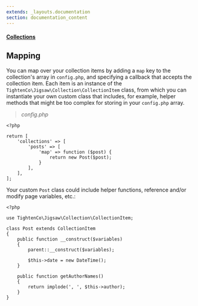 ```yaml
---
extends: _layouts.documentation
section: documentation_content
---
```


#### [Collections](/docs/collections)
## Mapping

You can map over your collection items by adding a `map` key to the collection's array in `config.php`, and specifying a callback that accepts the collection item. Each item is an instance of the `TightenCo\Jigsaw\Collection\CollectionItem` class, from which you can instantiate your own custom class that includes, for example, helper methods that might be too complex for storing in your `config.php` array.

> _config.php_

```
<?php

return [
    'collections' => [
        'posts' => [
            'map' => function ($post) {
                return new Post($post);
            }
        ],
    ],
];
```

Your custom `Post` class could include helper functions, reference and/or modify page variables, etc.:

```
<?php

use TightenCo\Jigsaw\Collection\CollectionItem;

class Post extends CollectionItem
{
    public function __construct($variables)
    {
        parent::__construct($variables);

        $this->date = new DateTime();
    }

    public function getAuthorNames()
    {
        return implode(', ', $this->author);
    }
}
```
